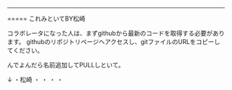 -----
=====
これみといてBY松崎

コラボレータになった人は、まずgithubから最新のコードを取得する必要があります。 githubのリポジトリページヘアクセスし、gitファイルのURLをコピーしてください。

んでよんだら名前追加してPULLしといて。

↓
・松崎
・
・
・
・
